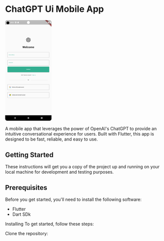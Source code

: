 # ChatGPT Ui Mobile App

<img src="images/login.png" alt="login" width="150"/>

A mobile app that leverages the power of OpenAI's ChatGPT to provide an intuitive conversational experience for users. Built with Flutter, this app is designed to be fast, reliable, and easy to use.

## Getting Started
These instructions will get you a copy of the project up and running on your local machine for development and testing purposes.

## Prerequisites
Before you get started, you'll need to install the following software:
- Flutter
- Dart SDk


Installing
To get started, follow these steps:

Clone the repository:

